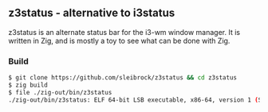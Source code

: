 z3status - alternative to i3status
---

z3status is an alternate status bar for the i3-wm window manager. It is written in Zig, and is mostly a toy to see what can be done with Zig.

### Build

```bash
$ git clone https://github.com/sleibrock/z3status && cd z3status
$ zig build
$ file ./zig-out/bin/z3status
./zig-out/bin/z3status: ELF 64-bit LSB executable, x86-64, version 1 (SYSV), statically linked, with debug_info, not stripped
```

